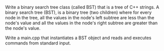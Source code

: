 Write a binary search tree class (called BST) that is a tree of C++ strings.  A binary search tree (BST), is a binary tree (two children) where for every node in the tree, all the values in the node's left subtree are less than the node's value and all the values in the node's right subtree are greater than the node's value.

Write a main.cpp that instantiates a BST object and reads and executes commands from standard input.
